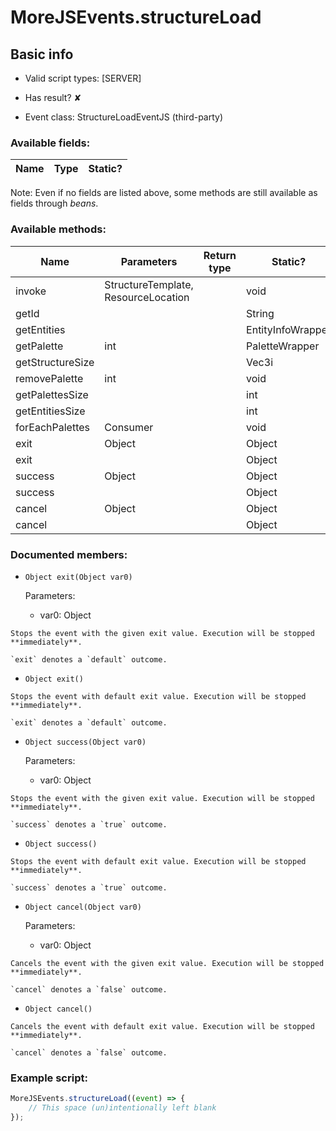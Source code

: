 # MoreJSEvents.structureLoad

## Basic info

- Valid script types: [SERVER]

- Has result? ✘

- Event class: StructureLoadEventJS (third-party)

### Available fields:

| Name | Type | Static? |
| ---- | ---- | ------- |

Note: Even if no fields are listed above, some methods are still available as fields through *beans*.

### Available methods:

| Name | Parameters | Return type | Static? |
| ---- | ---------- | ----------- | ------- |
| invoke | StructureTemplate, ResourceLocation |  | void | ✔ |
| getId |  |  | String | ✘ |
| getEntities |  |  | EntityInfoWrapper | ✘ |
| getPalette | int |  | PaletteWrapper | ✘ |
| getStructureSize |  |  | Vec3i | ✘ |
| removePalette | int |  | void | ✘ |
| getPalettesSize |  |  | int | ✘ |
| getEntitiesSize |  |  | int | ✘ |
| forEachPalettes | Consumer<PaletteWrapper> |  | void | ✘ |
| exit | Object |  | Object | ✘ |
| exit |  |  | Object | ✘ |
| success | Object |  | Object | ✘ |
| success |  |  | Object | ✘ |
| cancel | Object |  | Object | ✘ |
| cancel |  |  | Object | ✘ |


### Documented members:

- `Object exit(Object var0)`

  Parameters:
  - var0: Object

```
Stops the event with the given exit value. Execution will be stopped **immediately**.

`exit` denotes a `default` outcome.
```

- `Object exit()`
```
Stops the event with default exit value. Execution will be stopped **immediately**.

`exit` denotes a `default` outcome.
```

- `Object success(Object var0)`

  Parameters:
  - var0: Object

```
Stops the event with the given exit value. Execution will be stopped **immediately**.

`success` denotes a `true` outcome.
```

- `Object success()`
```
Stops the event with default exit value. Execution will be stopped **immediately**.

`success` denotes a `true` outcome.
```

- `Object cancel(Object var0)`

  Parameters:
  - var0: Object

```
Cancels the event with the given exit value. Execution will be stopped **immediately**.

`cancel` denotes a `false` outcome.
```

- `Object cancel()`
```
Cancels the event with default exit value. Execution will be stopped **immediately**.

`cancel` denotes a `false` outcome.
```



### Example script:

```js
MoreJSEvents.structureLoad((event) => {
	// This space (un)intentionally left blank
});
```

